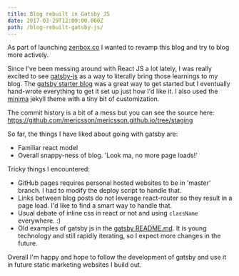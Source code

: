 ```yaml
---
title: Blog rebuilt in Gatsby JS
date: 2017-03-29T12:00:00.000Z
path: /blog-rebuilt-gatsby-js/
---
```


As part of launching [zenbox.co](/zenbox-beta/) I wanted to revamp this blog and try to blog more actively.

Since I've been messing around with React JS a lot lately, I was really excited to see [gatsby-js](https://github.com/gatsbyjs/gatsby) as a way to literally bring those learnings to my blog. The [gatsby starter blog](https://github.com/gatsbyjs/gatsby-starter-blog) was a great way to get started but I eventually hand-wrote everything to get it set up just how I'd like it. I also used the [minima](https://github.com/jekyll/minima) jekyll theme with a tiny bit of customization.

The commit history is a bit of a mess but you can see the source here: https://github.com/mericsson/mericsson.github.io/tree/staging

So far, the things I have liked about going with gatsby are:

- Familiar react model
- Overall snappy-ness of blog. 'Look ma, no more page loads!'

Tricky things I encountered:

- GitHub pages requires personal hosted websites to be in 'master' branch. I had to modify the deploy script to handle that.
- Links between blog posts do not leverage react-router so they result in a page load. I'd like to find a smart way to handle that.
- Usual debate of inline css in react or not and using `className` everywhere. :)
- Old examples of gatsby js in the [gatsby README.md](https://github.com/gatsbyjs/gatsby/blob/master/README.md). It is young technology and still rapidly iterating, so I expect more changes in the future.

Overall I'm happy and hope to follow the development of gatsby and use it in future static marketing websites I build out.
